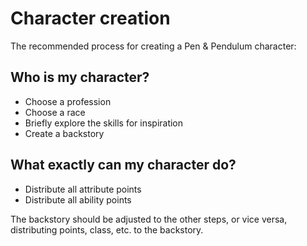 # Character creation

The recommended process for creating a Pen & Pendulum character:

## Who is my character?
- Choose a profession
- Choose a race
- Briefly explore the skills for inspiration
- Create a backstory

## What exactly can my character do?
- Distribute all attribute points
- Distribute all ability points

The backstory should be adjusted to the other steps, or vice versa, distributing points, class, etc. to the backstory.
